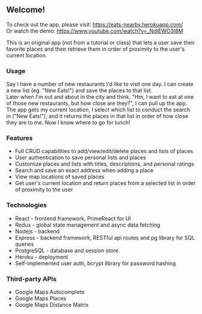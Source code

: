 ## Welcome! 
To check out the app, please visit: https://eats-nearby.herokuapp.com/  
Or watch the demo: https://www.youtube.com/watch?v=_NdjEWO3I8M

This is an original app (not from a tutorial or class) that lets a user save their favorite places and then retrieve them in order of proximity to the user's current location.

### Usage
Say I have a number of new restaurants I'd like to visit one day. I can create a new list (eg. "New Eats!") and save the places to that list.  
Later when I'm out and about in the city and think, "Hm, I want to eat at one of those new restaurants, but how close are they?", I can pull up the app.    
The app gets my current location, I select which list to conduct the search in ("New Eats!"), and it returns the places in that list in order of how close they are to me. Now I know where to go for lunch!

### Features
- Full CRUD capabilities to add/view/edit/delete places and lists of places
- User authentication to save personal lists and places
- Customize places and lists with titles, descriptions, and personal ratings
- Search and save an exact address when adding a place
- View map locations of saved places
- Get user's current location and return places from a selected list in order of proximity to the user

### Technologies
- React - frontend framework, PrimeReact for UI
- Redux - global state management and async data fetching
- Nodejs - backend
- Express - backend framework, RESTful api routes and pg library for SQL queries
- PostgreSQL - database and session store
- Heroku - deployment
- Self-implemented user auth, bcrypt library for password hashing

### Third-party APIs
- Google Maps Autocomplete
- Google Maps Places
- Google Maps Distance Matrix
